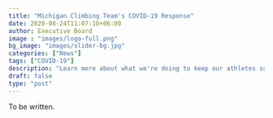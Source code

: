 ```yaml
---
title: "Michigan Climbing Team's COVID-19 Response"
date: 2020-08-24T11:07:10+06:00
author: Executive Board
image : "images/logo-full.png"
bg_image: "images/slider-bg.jpg"
categories: ["News"]
tags: ["COVID-19"]
description: "Learn more about what we're doing to keep our athletes safe."
draft: false
type: "post"
---
```


To be written.
